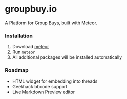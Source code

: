 # groupbuy.io
A Platform for Group Buys, built with Meteor.
 
### Installation
1. Download [meteor](http://www.meteor.com)
2. Run `meteor`
3. All additional packages will be installed automatically


### Roadmap
- HTML widget for embedding into threads
- Geekhack bbcode support
- Live Markdown Preview editor
